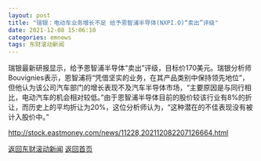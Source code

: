 ```yaml
---
layout: post
title: "瑞银：电动车业务增长不足 给予恩智浦半导体(NXPI.O)“卖出”评级"
date: 2021-12-08 15:06:10
categories: emnews
tags: 东财滚动新闻
---
```


瑞银最新研报显示，给予恩智浦半导体“卖出”评级，目标价170美元。瑞银分析师 Bouvignies表示，恩智浦将“凭借坚实的业务，在其产品类别中保持领先地位”，但他认为该公司汽车部门的增长表现不及汽车半导体市场，“主要原因是与同行相比，电动汽车的机会相对较低。”由于恩智浦半导体目前的股价较该行业有8%的折让，而历史上的平均折让为20%，这位分析师认为，“这种潜在的不佳表现没有被计入股价中。”

<http://stock.eastmoney.com/news/11228,202112082207126664.html>

[返回东财滚动新闻](//finews.withounder.com/emnews/)
[返回首页](//finews.withounder.com/)